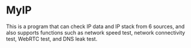# MyIP
This is a program that can check IP data and IP stack from 6 sources, and also supports functions such as network speed test, network connectivity test, WebRTC test, and DNS leak test.
